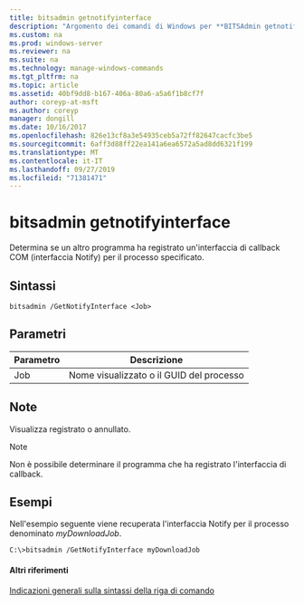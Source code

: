 ```yaml
---
title: bitsadmin getnotifyinterface
description: "Argomento dei comandi di Windows per **BITSAdmin getnotifyinterface** : determina se un altro programma ha registrato un'interfaccia di callback com per il processo specificato."
ms.custom: na
ms.prod: windows-server
ms.reviewer: na
ms.suite: na
ms.technology: manage-windows-commands
ms.tgt_pltfrm: na
ms.topic: article
ms.assetid: 40bf9dd8-b167-406a-80a6-a5a6f1b8cf7f
author: coreyp-at-msft
ms.author: coreyp
manager: dongill
ms.date: 10/16/2017
ms.openlocfilehash: 826e13cf8a3e54935ceb5a72ff82647cacfc3be5
ms.sourcegitcommit: 6aff3d88ff22ea141a6ea6572a5ad8dd6321f199
ms.translationtype: MT
ms.contentlocale: it-IT
ms.lasthandoff: 09/27/2019
ms.locfileid: "71381471"
---
```

# <a name="bitsadmin-getnotifyinterface"></a>bitsadmin getnotifyinterface

Determina se un altro programma ha registrato un'interfaccia di callback COM (interfaccia Notify) per il processo specificato.

## <a name="syntax"></a>Sintassi

```
bitsadmin /GetNotifyInterface <Job>
```

## <a name="parameters"></a>Parametri

|Parametro|Descrizione|
|---------|-----------|
|Job|Nome visualizzato o il GUID del processo|

## <a name="remarks"></a>Note

Visualizza registrato o annullato.

> [!NOTE]
> Non è possibile determinare il programma che ha registrato l'interfaccia di callback.

## <a name="BKMK_examples"></a>Esempi

Nell'esempio seguente viene recuperata l'interfaccia Notify per il processo denominato *myDownloadJob*.
```
C:\>bitsadmin /GetNotifyInterface myDownloadJob
```

#### <a name="additional-references"></a>Altri riferimenti

[Indicazioni generali sulla sintassi della riga di comando](command-line-syntax-key.md)